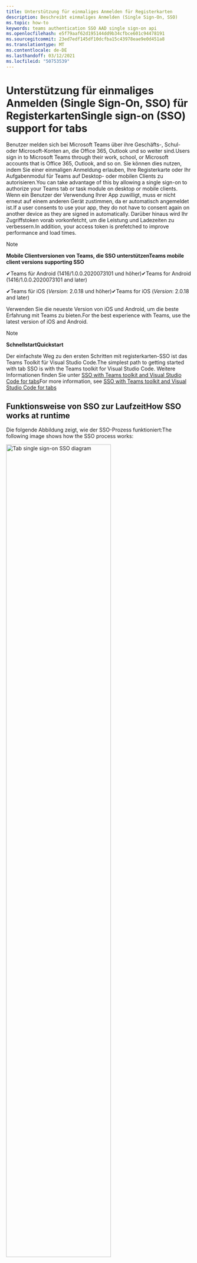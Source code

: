 ```yaml
---
title: Unterstützung für einmaliges Anmelden für Registerkarten
description: Beschreibt einmaliges Anmelden (Single Sign-On, SSO)
ms.topic: how-to
keywords: teams authentication SSO AAD single sign-on api
ms.openlocfilehash: e5f79aaf62d195144dd9b34cfbce601c94478191
ms.sourcegitcommit: 23ed7edf145df10dcfba15c43978eae9e0d451a8
ms.translationtype: MT
ms.contentlocale: de-DE
ms.lasthandoff: 03/12/2021
ms.locfileid: "50753539"
---
```

# <a name="single-sign-on-sso-support-for-tabs"></a><span data-ttu-id="ec201-104">Unterstützung für einmaliges Anmelden (Single Sign-On, SSO) für Registerkarten</span><span class="sxs-lookup"><span data-stu-id="ec201-104">Single sign-on (SSO) support for tabs</span></span>

<span data-ttu-id="ec201-105">Benutzer melden sich bei Microsoft Teams über ihre Geschäfts-, Schul- oder Microsoft-Konten an, die Office 365, Outlook und so weiter sind.</span><span class="sxs-lookup"><span data-stu-id="ec201-105">Users sign in to Microsoft Teams through their work, school, or Microsoft accounts that is Office 365, Outlook, and so on.</span></span> <span data-ttu-id="ec201-106">Sie können dies nutzen, indem Sie einer einmaligen Anmeldung erlauben, Ihre Registerkarte oder Ihr Aufgabenmodul für Teams auf Desktop- oder mobilen Clients zu autorisieren.</span><span class="sxs-lookup"><span data-stu-id="ec201-106">You can take advantage of this by allowing a single sign-on to authorize your Teams tab or task module on desktop or mobile clients.</span></span> <span data-ttu-id="ec201-107">Wenn ein Benutzer der Verwendung Ihrer App zuwilligt, muss er nicht erneut auf einem anderen Gerät zustimmen, da er automatisch angemeldet ist.</span><span class="sxs-lookup"><span data-stu-id="ec201-107">If a user consents to use your app, they do not have to consent again on another device as they are signed in automatically.</span></span> <span data-ttu-id="ec201-108">Darüber hinaus wird Ihr Zugriffstoken vorab vorkonfetcht, um die Leistung und Ladezeiten zu verbessern.</span><span class="sxs-lookup"><span data-stu-id="ec201-108">In addition, your access token is prefetched to improve performance and load times.</span></span>

> [!NOTE]
> <span data-ttu-id="ec201-109">**Mobile Clientversionen von Teams, die SSO unterstützen**</span><span class="sxs-lookup"><span data-stu-id="ec201-109">**Teams mobile client versions supporting SSO**</span></span>  
>
> <span data-ttu-id="ec201-110">✔Teams für Android (1416/1.0.0.2020073101 und höher)</span><span class="sxs-lookup"><span data-stu-id="ec201-110">✔Teams for Android (1416/1.0.0.2020073101 and later)</span></span>
>
> <span data-ttu-id="ec201-111">✔Teams für iOS (_Version_: 2.0.18 und höher)</span><span class="sxs-lookup"><span data-stu-id="ec201-111">✔Teams for iOS (_Version_: 2.0.18 and later)</span></span>  
>
> <span data-ttu-id="ec201-112">Verwenden Sie die neueste Version von iOS und Android, um die beste Erfahrung mit Teams zu bieten.</span><span class="sxs-lookup"><span data-stu-id="ec201-112">For the best experience with Teams, use the latest version of iOS and Android.</span></span>

> [!NOTE]
> <span data-ttu-id="ec201-113">**Schnellstart**</span><span class="sxs-lookup"><span data-stu-id="ec201-113">**Quickstart**</span></span>  
>
> <span data-ttu-id="ec201-114">Der einfachste Weg zu den ersten Schritten mit registerkarten-SSO ist das Teams Toolkit für Visual Studio Code.</span><span class="sxs-lookup"><span data-stu-id="ec201-114">The simplest path to getting started with tab SSO is with the Teams toolkit for Visual Studio Code.</span></span> <span data-ttu-id="ec201-115">Weitere Informationen finden Sie unter [SSO with Teams toolkit and Visual Studio Code for tabs](../../../toolkit/visual-studio-code-tab-sso.md)</span><span class="sxs-lookup"><span data-stu-id="ec201-115">For more information, see [SSO with Teams toolkit and Visual Studio Code for tabs](../../../toolkit/visual-studio-code-tab-sso.md)</span></span>

## <a name="how-sso-works-at-runtime"></a><span data-ttu-id="ec201-116">Funktionsweise von SSO zur Laufzeit</span><span class="sxs-lookup"><span data-stu-id="ec201-116">How SSO works at runtime</span></span>

<span data-ttu-id="ec201-117">Die folgende Abbildung zeigt, wie der SSO-Prozess funktioniert:</span><span class="sxs-lookup"><span data-stu-id="ec201-117">The following image shows how the SSO process works:</span></span>

<!-- markdownlint-disable MD033 -->
<img src="~/assets/images/tabs/tabs-sso-diagram.png" alt="Tab single sign-on SSO diagram" width="75%"/>

1. <span data-ttu-id="ec201-118">Auf der Registerkarte wird ein JavaScript-Aufruf an `getAuthToken()` vorgenommen.</span><span class="sxs-lookup"><span data-stu-id="ec201-118">In the tab, a JavaScript call is made to `getAuthToken()`.</span></span> <span data-ttu-id="ec201-119">Dies weist Teams an, ein Authentifizierungstoken für die Registerkartenanwendung abzurufen.</span><span class="sxs-lookup"><span data-stu-id="ec201-119">This tells Teams to obtain an authentication token for the tab application.</span></span>
2. <span data-ttu-id="ec201-120">Wenn dies das erste Mal ist, dass der aktuelle Benutzer Ihre Registerkartenanwendung verwendet hat, gibt es eine Anforderungsaufforderung zur Zustimmung, wenn eine Zustimmung erforderlich ist, oder zur Verarbeitung der mehrstufigen Authentifizierung, z. B. der zweistufigen Authentifizierung.</span><span class="sxs-lookup"><span data-stu-id="ec201-120">If this is the first time the current user has used your tab application, there is a request prompt to consent if consent is required or to handle step-up authentication such as two-factor authentication.</span></span>
3. <span data-ttu-id="ec201-121">Teams fordert das Registerkartenanwendungstoken vom Azure Active Directory (AAD)-Endpunkt für den aktuellen Benutzer an.</span><span class="sxs-lookup"><span data-stu-id="ec201-121">Teams requests the tab application token from the Azure Active Directory (AAD) endpoint for the current user.</span></span>
4. <span data-ttu-id="ec201-122">AAD sendet das Registerkartenanwendungstoken an die Teams-Anwendung.</span><span class="sxs-lookup"><span data-stu-id="ec201-122">AAD sends the tab application token to the Teams application.</span></span>
5. <span data-ttu-id="ec201-123">Teams sendet das Registerkartenanwendungstoken als Teil des vom Aufruf zurückgegebenen Ergebnisobjekts an die `getAuthToken()` Registerkarte.</span><span class="sxs-lookup"><span data-stu-id="ec201-123">Teams sends the tab application token to the tab as part of the result object returned by the `getAuthToken()` call.</span></span>
6. <span data-ttu-id="ec201-124">Das Token wird in der Registerkartenanwendung mithilfe von JavaScript analysiert, um erforderliche Informationen zu extrahieren, z. B. die E-Mail-Adresse des Benutzers.</span><span class="sxs-lookup"><span data-stu-id="ec201-124">The token is parsed in the tab application using JavaScript, to extract required information, such as the user's email address.</span></span>

> [!NOTE]
> <span data-ttu-id="ec201-125">Der ist nur gültig für die Zustimmung zu einer begrenzten Gruppe von APIs auf Benutzerebene, d. h. `getAuthToken()` E-Mail, Profil, offline_access und OpenId.</span><span class="sxs-lookup"><span data-stu-id="ec201-125">The `getAuthToken()` is only valid for consenting to a limited set of user-level APIs that is email, profile, offline_access and OpenId.</span></span> <span data-ttu-id="ec201-126">Es wird nicht für weitere Graph-Bereiche wie oder `User.Read` `Mail.Read` verwendet.</span><span class="sxs-lookup"><span data-stu-id="ec201-126">It is not used for further Graph scopes such as `User.Read` or `Mail.Read`.</span></span> <span data-ttu-id="ec201-127">Mögliche Problemumgehungen finden Sie [unter zusätzliche Graph-Bereiche](#apps-that-require-additional-graph-scopes).</span><span class="sxs-lookup"><span data-stu-id="ec201-127">For suggested workarounds, see [additional Graph scopes](#apps-that-require-additional-graph-scopes).</span></span>

<span data-ttu-id="ec201-128">Die SSO-API funktioniert auch in [Aufgabenmodulen,](../../../task-modules-and-cards/what-are-task-modules.md) die Webinhalte einbetten.</span><span class="sxs-lookup"><span data-stu-id="ec201-128">The SSO API also works in [task modules](../../../task-modules-and-cards/what-are-task-modules.md) that embed web content.</span></span>

## <a name="develop-an-sso-microsoft-teams-tab"></a><span data-ttu-id="ec201-129">Entwickeln einer Microsoft Teams-Registerkarte für SSO</span><span class="sxs-lookup"><span data-stu-id="ec201-129">Develop an SSO Microsoft Teams tab</span></span>

<span data-ttu-id="ec201-130">In diesem Abschnitt werden die Aufgaben beim Erstellen einer Registerkarte Teams beschrieben, die SSO verwendet.</span><span class="sxs-lookup"><span data-stu-id="ec201-130">This section describes the tasks involved in creating a Teams tab that uses SSO.</span></span> <span data-ttu-id="ec201-131">Diese Aufgaben sind sprach- und frameworkunabhängig.</span><span class="sxs-lookup"><span data-stu-id="ec201-131">These tasks are language- and framework-agnostic.</span></span>

### <a name="1-create-your-aad-application"></a><span data-ttu-id="ec201-132">1. Erstellen Ihrer AAD-Anwendung</span><span class="sxs-lookup"><span data-stu-id="ec201-132">1. Create your AAD application</span></span>

<span data-ttu-id="ec201-133">**So registrieren Sie Ihre Anwendung im [AAD-Portal](https://azure.microsoft.com/features/azure-portal/) (Übersicht)**</span><span class="sxs-lookup"><span data-stu-id="ec201-133">**To register your application in the [AAD portal](https://azure.microsoft.com/features/azure-portal/) overview**</span></span>

1. <span data-ttu-id="ec201-134">Erhalten Sie [Ihre AAD-Anwendungs-ID](/azure/active-directory/develop/howto-create-service-principal-portal#get-values-for-signing-in).</span><span class="sxs-lookup"><span data-stu-id="ec201-134">Get your [AAD Application ID](/azure/active-directory/develop/howto-create-service-principal-portal#get-values-for-signing-in).</span></span>
2. <span data-ttu-id="ec201-135">Geben Sie die Berechtigungen an, die Ihre Anwendung für den AAD-Endpunkt benötigt, und optional Graph.</span><span class="sxs-lookup"><span data-stu-id="ec201-135">Specify the permissions that your application needs for the AAD endpoint and, optionally, Graph.</span></span>
3. <span data-ttu-id="ec201-136">[Erteilen von Berechtigungen](/azure/active-directory/develop/howto-create-service-principal-portal#configure-access-policies-on-resources) für Desktop-, Web- und mobile Anwendungen von Teams.</span><span class="sxs-lookup"><span data-stu-id="ec201-136">[Grant permissions](/azure/active-directory/develop/howto-create-service-principal-portal#configure-access-policies-on-resources) for Teams desktop, web, and mobile applications.</span></span>
4. <span data-ttu-id="ec201-137">Autorisieren Sie Teams, indem Sie **die** Schaltfläche Bereich hinzufügen  auswählen und geben Sie in dem geöffneten Bereich access_as_user **Bereichsnamen ein.**</span><span class="sxs-lookup"><span data-stu-id="ec201-137">Pre-authorize Teams by selecting the **Add a scope** button and in the panel that opens, enter **access_as_user** as the **Scope name**.</span></span>

> [!NOTE]
> <span data-ttu-id="ec201-138">Es gibt einige wichtige Einschränkungen, die Sie kennen müssen:</span><span class="sxs-lookup"><span data-stu-id="ec201-138">There are some important restrictions that you must know:</span></span>
>
> * <span data-ttu-id="ec201-139">Es werden nur Graph-API-Berechtigungen auf Benutzerebene unterstützt, d. h. E-Mail, Profil, offline_access, OpenId.</span><span class="sxs-lookup"><span data-stu-id="ec201-139">Only user-level Graph API permissions are supported that is, email, profile, offline_access, OpenId.</span></span> <span data-ttu-id="ec201-140">Wenn Sie Zugriff auf andere Graph-Bereiche wie oder haben `User.Read` `Mail.Read` müssen, lesen Sie [empfohlene Problemumgehung](#apps-that-require-additional-graph-scopes).</span><span class="sxs-lookup"><span data-stu-id="ec201-140">If you must have access to other Graph scopes such as `User.Read` or `Mail.Read`, see [recommended workaround](#apps-that-require-additional-graph-scopes).</span></span>
> * <span data-ttu-id="ec201-141">Es ist wichtig, dass der Domänenname Ihrer Anwendung mit dem Domänennamen identisch ist, den Sie für Ihre AAD-Anwendung registriert haben.</span><span class="sxs-lookup"><span data-stu-id="ec201-141">It is important that your application's domain name is the same as the domain name you have registered for your AAD application.</span></span>
> * <span data-ttu-id="ec201-142">Derzeit werden mehrere Domänen pro App nicht unterstützt.</span><span class="sxs-lookup"><span data-stu-id="ec201-142">Currently multiple domains per app are not supported.</span></span>
> * <span data-ttu-id="ec201-143">Anwendungen, die die Domäne verwenden, werden nicht unterstützt, da sie zu häufig sind `azurewebsites.net` und ein Sicherheitsrisiko darstellen können.</span><span class="sxs-lookup"><span data-stu-id="ec201-143">Applications that use the `azurewebsites.net` domain are not supported as it is too common and can be a security risk.</span></span>

<span data-ttu-id="ec201-144">**So registrieren Sie Ihre App über das AAD-Portal**</span><span class="sxs-lookup"><span data-stu-id="ec201-144">**To register your app through the AAD portal**</span></span>

1. <span data-ttu-id="ec201-145">Registrieren Sie eine neue Anwendung im [AAD-App-Registrierungsportal.](https://go.microsoft.com/fwlink/?linkid=2083908)</span><span class="sxs-lookup"><span data-stu-id="ec201-145">Register a new application in the [AAD App Registrations](https://go.microsoft.com/fwlink/?linkid=2083908) portal.</span></span>
2. <span data-ttu-id="ec201-146">Wählen **Sie Neue Registrierung aus.**</span><span class="sxs-lookup"><span data-stu-id="ec201-146">Select **New Registration**.</span></span> <span data-ttu-id="ec201-147">Die **Seite Anwendung registrieren** wird angezeigt.</span><span class="sxs-lookup"><span data-stu-id="ec201-147">The **Register an application** page appears.</span></span>
3. <span data-ttu-id="ec201-148">Geben Sie **auf der Seite** Anwendung registrieren die folgenden Werte ein:</span><span class="sxs-lookup"><span data-stu-id="ec201-148">In the **Register an application** page, enter the following values:</span></span>
    1. <span data-ttu-id="ec201-149">Geben Sie einen **Namen** für Ihre App ein.</span><span class="sxs-lookup"><span data-stu-id="ec201-149">Enter a **Name** for your app.</span></span>
    2. <span data-ttu-id="ec201-150">Wählen Sie **die Unterstützten Kontotypen** aus, wählen Sie einzelnen Mandanten- oder mehrstufigen Kontotyp aus.</span><span class="sxs-lookup"><span data-stu-id="ec201-150">Choose the **Supported account types**, select single tenant or multitenant account type.</span></span> <span data-ttu-id="ec201-151">¹</span><span class="sxs-lookup"><span data-stu-id="ec201-151">¹</span></span>
    * <span data-ttu-id="ec201-152">Lassen Sie **URI umleiten** leer.</span><span class="sxs-lookup"><span data-stu-id="ec201-152">Leave **Redirect URI** empty.</span></span>
    3. <span data-ttu-id="ec201-153">Wählen Sie **Registrieren** aus.</span><span class="sxs-lookup"><span data-stu-id="ec201-153">Choose **Register**.</span></span>
4. <span data-ttu-id="ec201-154">Kopieren und speichern Sie auf der Übersichtsseite die **Anwendungs-ID (Client-ID).**</span><span class="sxs-lookup"><span data-stu-id="ec201-154">On the overview page, copy and save the **Application (client) ID**.</span></span> <span data-ttu-id="ec201-155">Sie müssen dies später beim Aktualisieren Ihres Teams-Anwendungsmanifests haben.</span><span class="sxs-lookup"><span data-stu-id="ec201-155">You must have it later when updating your Teams application manifest.</span></span>
5. <span data-ttu-id="ec201-156">Wählen Sie unter **Verwalten** die Option **Eine API verfügbar machen** aus.</span><span class="sxs-lookup"><span data-stu-id="ec201-156">Under **Manage**, select **Expose an API**.</span></span>
6. <span data-ttu-id="ec201-157">Wählen Sie den **Link Set** aus, um den Anwendungs-ID-URI in Form von zu `api://{AppID}` generieren.</span><span class="sxs-lookup"><span data-stu-id="ec201-157">Select the **Set** link to generate the Application ID URI in the form of `api://{AppID}`.</span></span> <span data-ttu-id="ec201-158">Fügen Sie Ihren vollqualifizierten Domänennamen mit einem Schrägstrich "/" ein, der am Ende zwischen den doppelten Schrägstrichen und der GUID angefügt ist.</span><span class="sxs-lookup"><span data-stu-id="ec201-158">Insert your fully qualified domain name with a forward slash "/" appended to the end, between the double forward slashes and the GUID.</span></span> <span data-ttu-id="ec201-159">Die gesamte ID muss die Form `api://fully-qualified-domain-name.com/{AppID}` haben.</span><span class="sxs-lookup"><span data-stu-id="ec201-159">The entire ID must have the form of `api://fully-qualified-domain-name.com/{AppID}`.</span></span> <span data-ttu-id="ec201-160">² Beispiel: `api://subdomain.example.com/00000000-0000-0000-0000-000000000000` .</span><span class="sxs-lookup"><span data-stu-id="ec201-160">² For example, `api://subdomain.example.com/00000000-0000-0000-0000-000000000000`.</span></span> <span data-ttu-id="ec201-161">Der vollqualifizierte Domänenname ist der lesbare Domänenname für den Menschen, aus dem Ihre App bedient wird.</span><span class="sxs-lookup"><span data-stu-id="ec201-161">The fully qualified domain name is the human readable domain name from which your app is served.</span></span> <span data-ttu-id="ec201-162">Wenn Sie einen Tunneldienst wie ngrok verwenden, müssen Sie diesen Wert aktualisieren, wenn sich ihre ngrok-Unterdomäne ändert.</span><span class="sxs-lookup"><span data-stu-id="ec201-162">If you are using a tunneling service such as ngrok, you must update this value whenever your ngrok subdomain changes.</span></span>
7. <span data-ttu-id="ec201-163">Wählen Sie **Bereich hinzufügen**.</span><span class="sxs-lookup"><span data-stu-id="ec201-163">Select **Add a scope**.</span></span> <span data-ttu-id="ec201-164">Geben Sie im geöffneten Bereich **access_as_user** als **Bereichsnamen ein.**</span><span class="sxs-lookup"><span data-stu-id="ec201-164">In the panel that opens, enter **access_as_user** as the **Scope name**.</span></span>
8. <span data-ttu-id="ec201-165">Geben Sie **im Feld Wer kann zustimmen?** **Admins und Benutzer ein.**</span><span class="sxs-lookup"><span data-stu-id="ec201-165">In the **Who can consent?** box, enter **Admins and users**.</span></span>
9. <span data-ttu-id="ec201-166">Geben Sie die Details in die Felder für die Konfiguration der Administrator- und Benutzer-Zustimmungsaufforderungen mit Werten ein, die für den Bereich geeignet `access_as_user` sind:</span><span class="sxs-lookup"><span data-stu-id="ec201-166">Enter the details in the boxes for configuring the admin and user consent prompts with values that are appropriate for the `access_as_user` scope:</span></span>
    * <span data-ttu-id="ec201-167">**Administrator-Zustimmungstitel:** Teams können auf das Benutzerprofil zugreifen.</span><span class="sxs-lookup"><span data-stu-id="ec201-167">**Admin consent title:** Teams can access the user’s profile.</span></span>
    * <span data-ttu-id="ec201-168">**Administrator-Zustimmungsbeschreibung:** Teams kann die Web-APIs der App als aktuellen Benutzer aufrufen.</span><span class="sxs-lookup"><span data-stu-id="ec201-168">**Admin consent description**: Teams can call the app’s web APIs as the current user.</span></span>
    * <span data-ttu-id="ec201-169">**Benutzer-Zustimmungstitel:** Teams kann auf das Benutzerprofil zugreifen und Anforderungen im Namen des Benutzers stellen.</span><span class="sxs-lookup"><span data-stu-id="ec201-169">**User consent title**: Teams can access the user profile and make requests on the user's behalf.</span></span>
    * <span data-ttu-id="ec201-170">**Benutzer-Zustimmungsbeschreibung:** Teams kann die APIs dieser App mit denselben Rechten wie der Benutzer aufrufen.</span><span class="sxs-lookup"><span data-stu-id="ec201-170">**User consent description:** Teams can call this app’s APIs with the same rights as the user.</span></span>
10. <span data-ttu-id="ec201-171">Stellen Sie sicher, **Zustand** auf **Aktiviert** festgelegt ist.</span><span class="sxs-lookup"><span data-stu-id="ec201-171">Ensure that **State** is set to **Enabled**.</span></span>
11. <span data-ttu-id="ec201-172">Wählen **Sie Bereich hinzufügen aus,** um die Details zu speichern.</span><span class="sxs-lookup"><span data-stu-id="ec201-172">Select **Add scope** to save the details.</span></span> <span data-ttu-id="ec201-173">Der Domänenteil  des Bereichsnamens, der unterhalb des Textfelds angezeigt wird, muss automatisch mit dem **anwendungs-ID-URI** übereinstimmen, der im vorherigen Schritt festgelegt wurde, und am Ende `/access_as_user` angefügt `api://subdomain.example.com/00000000-0000-0000-0000-000000000000/access_as_user` werden.</span><span class="sxs-lookup"><span data-stu-id="ec201-173">The domain part of the **Scope name** displayed below the text field must automatically match the **Application ID** URI set in the previous step, with `/access_as_user` appended to the end `api://subdomain.example.com/00000000-0000-0000-0000-000000000000/access_as_user`.</span></span>
12. <span data-ttu-id="ec201-174">Identifizieren Sie im Abschnitt Autorisierte **Clientanwendungen** die Anwendungen, die Sie für die Webanwendung Ihrer App autorisieren möchten.</span><span class="sxs-lookup"><span data-stu-id="ec201-174">In the **Authorized client applications** section, identify the applications that you want to authorize for your app’s web application.</span></span> <span data-ttu-id="ec201-175">Wählen **Sie Clientanwendung hinzufügen aus.**</span><span class="sxs-lookup"><span data-stu-id="ec201-175">Select **Add a client application**.</span></span> <span data-ttu-id="ec201-176">Geben Sie die folgenden Client-IDs ein, und wählen Sie den autorisierten Bereich aus, den Sie im vorherigen Schritt erstellt haben:</span><span class="sxs-lookup"><span data-stu-id="ec201-176">Enter each of the following client IDs and select the authorized scope you created in the previous step:</span></span>
    * <span data-ttu-id="ec201-177">`1fec8e78-bce4-4aaf-ab1b-5451cc387264` für mobile Teams- oder Desktopanwendung.</span><span class="sxs-lookup"><span data-stu-id="ec201-177">`1fec8e78-bce4-4aaf-ab1b-5451cc387264` for Teams mobile or desktop application.</span></span>
    * <span data-ttu-id="ec201-178">`5e3ce6c0-2b1f-4285-8d4b-75ee78787346` für die Teams-Webanwendung.</span><span class="sxs-lookup"><span data-stu-id="ec201-178">`5e3ce6c0-2b1f-4285-8d4b-75ee78787346` for Teams web application.</span></span>
13. <span data-ttu-id="ec201-179">Navigieren Sie zu **API-Berechtigungen**.</span><span class="sxs-lookup"><span data-stu-id="ec201-179">Navigate to **API Permissions**.</span></span> <span data-ttu-id="ec201-180">Wählen **Sie Microsoft** Graph Delegierte Berechtigungen hinzufügen aus, und fügen Sie dann die folgenden Berechtigungen aus der  >    >  Graph-API hinzu:</span><span class="sxs-lookup"><span data-stu-id="ec201-180">Select **Add a permission** > **Microsoft Graph** > **Delegated permissions**, then add the following permissions from Graph API:</span></span>
    * <span data-ttu-id="ec201-181">User.Read standardmäßig aktiviert</span><span class="sxs-lookup"><span data-stu-id="ec201-181">User.Read enabled by default</span></span>
    * <span data-ttu-id="ec201-182">email</span><span class="sxs-lookup"><span data-stu-id="ec201-182">email</span></span>
    * <span data-ttu-id="ec201-183">offline_access</span><span class="sxs-lookup"><span data-stu-id="ec201-183">offline_access</span></span>
    * <span data-ttu-id="ec201-184">OpenId</span><span class="sxs-lookup"><span data-stu-id="ec201-184">OpenId</span></span>
    * <span data-ttu-id="ec201-185">Profil</span><span class="sxs-lookup"><span data-stu-id="ec201-185">profile</span></span>

14. <span data-ttu-id="ec201-186">Navigieren Sie zu **Authentifizierung**.</span><span class="sxs-lookup"><span data-stu-id="ec201-186">Navigate to **Authentication**.</span></span>

    <span data-ttu-id="ec201-187">Wenn einer App keine Zustimmung des IT-Admins erteilt wurde, müssen Benutzer bei der ersten Verwendung einer App ihre Zustimmung erteilen.</span><span class="sxs-lookup"><span data-stu-id="ec201-187">If an app has not been granted IT admin consent, users have to provide consent the first time they use an app.</span></span>

    <span data-ttu-id="ec201-188">So geben Sie einen Umleitungs-URI ein:</span><span class="sxs-lookup"><span data-stu-id="ec201-188">To enter a redirect URI:</span></span>
    * <span data-ttu-id="ec201-189">Wählen **Sie Plattform hinzufügen aus.**</span><span class="sxs-lookup"><span data-stu-id="ec201-189">Select **Add a platform**.</span></span>
    * <span data-ttu-id="ec201-190">Wählen Sie **Web** aus.</span><span class="sxs-lookup"><span data-stu-id="ec201-190">Select **web**.</span></span>
    * <span data-ttu-id="ec201-191">Geben Sie den **Umleitungs-URI** für Ihre App ein.</span><span class="sxs-lookup"><span data-stu-id="ec201-191">Enter the **redirect URI** for your app.</span></span> <span data-ttu-id="ec201-192">Dies ist die Seite, auf der der Benutzer durch einen erfolgreichen impliziten Erteilungsfluss umgeleitet wird.</span><span class="sxs-lookup"><span data-stu-id="ec201-192">This is the page where a successful implicit grant flow redirects the user.</span></span> <span data-ttu-id="ec201-193">Dies ist derselbe vollqualifizierte Domänenname, den Sie in Schritt 5 eingegeben haben, gefolgt von der API-Route, an die eine Authentifizierungsantwort gesendet wird.</span><span class="sxs-lookup"><span data-stu-id="ec201-193">This is the same fully qualified domain name that you entered in step 5 followed by the API route where an authentication response is sent.</span></span> <span data-ttu-id="ec201-194">Wenn Sie einem der Teams-Beispiele folgen, ist dies `https://subdomain.example.com/auth-end` .</span><span class="sxs-lookup"><span data-stu-id="ec201-194">If you are following any of the Teams samples, this is `https://subdomain.example.com/auth-end`.</span></span>

    <span data-ttu-id="ec201-195">Aktivieren Sie die implizite Gewährung, indem Sie die folgenden Kontrollkästchen aktivieren: ✔-ID-Token ✔ Zugriffstoken</span><span class="sxs-lookup"><span data-stu-id="ec201-195">Enable implicit grant by checking the following boxes: ✔ ID Token ✔ Access Token</span></span>

<span data-ttu-id="ec201-196">Glückwunsch!</span><span class="sxs-lookup"><span data-stu-id="ec201-196">Congratulations!</span></span> <span data-ttu-id="ec201-197">Sie haben die erforderlichen Voraussetzungen für die App-Registrierung erfüllt, um mit der Registerkarte SSO-App fortzufahren.</span><span class="sxs-lookup"><span data-stu-id="ec201-197">You have completed the app registration prerequisites to proceed with your tab SSO app.</span></span>

> [!NOTE]
>
> * <span data-ttu-id="ec201-198">¹ Wenn Ihre AAD-App im selben Mandanten registriert ist, in dem Sie eine Authentifizierungsanforderung in Teams stellen, kann der Benutzer nicht um Zustimmung gebeten werden und erhält sofort ein Zugriffstoken.</span><span class="sxs-lookup"><span data-stu-id="ec201-198">¹ If your AAD app is registered in the same tenant where you are making an authentication request in Teams, the user cannot be asked to consent and is granted an access token right away.</span></span> <span data-ttu-id="ec201-199">Benutzer stimmen diesen Berechtigungen nur zu, wenn die AAD-App in einem anderen Mandanten registriert ist.</span><span class="sxs-lookup"><span data-stu-id="ec201-199">Users only consent to these permissions if the AAD app is registered in a different tenant.</span></span>
> * <span data-ttu-id="ec201-200">² Wenn die benutzerdefinierte Domäne nicht zu AAD hinzugefügt wird, wird eine Fehlermeldung angezeigt, die besagt, dass der Hostname nicht auf einer bereits vorhandenen Domäne basieren darf.</span><span class="sxs-lookup"><span data-stu-id="ec201-200">² If the custom domain is not added to AAD, you get an error stating that the host name must not be based on an already owned domain.</span></span> <span data-ttu-id="ec201-201">Um AAD eine benutzerdefinierte Domäne hinzuzufügen und zu registrieren, führen Sie die Schritte zum Hinzufügen eines benutzerdefinierten Domänennamens zur [AAD-Prozedur](/azure/active-directory/fundamentals/add-custom-domain) aus, und wiederholen Sie dann Schritt 5.</span><span class="sxs-lookup"><span data-stu-id="ec201-201">To add custom domain to AAD and register it, follow the [add a custom domain name to AAD](/azure/active-directory/fundamentals/add-custom-domain) procedure, and then repeat step 5.</span></span> <span data-ttu-id="ec201-202">Sie können diesen Fehler auch erhalten, wenn Sie im Office 365-Mandanz nicht mit Administratoranmeldeinformationen angemeldet sind.</span><span class="sxs-lookup"><span data-stu-id="ec201-202">You can also get this error if you are not signed in with Admin credentials in the Office 365 tenancy.</span></span>
> * <span data-ttu-id="ec201-203">Wenn Sie den Benutzerprinzipalnamen (User Principal Name, UPN) im zurückgegebenen Zugriffstoken nicht erhalten, können Sie ihn als [optionalen](https://docs.microsoft.com/azure/active-directory/develop/active-directory-optional-claims) Anspruch in AAD hinzufügen.</span><span class="sxs-lookup"><span data-stu-id="ec201-203">If you are not receiving the user principal name (UPN)) in the returned access token, you can add it as an [optional claim](https://docs.microsoft.com/azure/active-directory/develop/active-directory-optional-claims) in AAD.</span></span>

### <a name="2-update-your-teams-application-manifest"></a><span data-ttu-id="ec201-204">2. Aktualisieren Des Anwendungsmanifests von Teams</span><span class="sxs-lookup"><span data-stu-id="ec201-204">2. Update your Teams application manifest</span></span>

<span data-ttu-id="ec201-205">Verwenden Sie den folgenden Code, um Ihrem Teams-Manifest neue Eigenschaften hinzuzufügen:</span><span class="sxs-lookup"><span data-stu-id="ec201-205">Use the following code to add new properties to your Teams manifest:</span></span>

```json
"webApplicationInfo": {
  "id": "00000000-0000-0000-0000-000000000000",
  "resource": "api://subdomain.example.com/00000000-0000-0000-0000-000000000000"
}
```

* <span data-ttu-id="ec201-206">**WebApplicationInfo** ist das übergeordnete Element der folgenden Elemente:</span><span class="sxs-lookup"><span data-stu-id="ec201-206">**WebApplicationInfo** is the parent of the following elements:</span></span>

> [!div class="checklist"]
> * <span data-ttu-id="ec201-207">**id** – Die Client-ID der Anwendung.</span><span class="sxs-lookup"><span data-stu-id="ec201-207">**id** - The client ID of the application.</span></span> <span data-ttu-id="ec201-208">Dies ist die Anwendungs-ID, die Sie im Rahmen der Registrierung der Anwendung bei Azure AD erhalten haben.</span><span class="sxs-lookup"><span data-stu-id="ec201-208">This is the application ID that you obtained as part of registering the application with Azure AD.</span></span>
>* <span data-ttu-id="ec201-209">**resource** – Die Domäne und Unterdomäne Ihrer Anwendung.</span><span class="sxs-lookup"><span data-stu-id="ec201-209">**resource** - The domain and subdomain of your application.</span></span> <span data-ttu-id="ec201-210">Dies ist der gleiche URI (einschließlich des Protokolls), den Sie beim Erstellen `api://` `scope` in Schritt 6 registriert haben.</span><span class="sxs-lookup"><span data-stu-id="ec201-210">This is the same URI (including the `api://` protocol) that you registered when creating your `scope` in step 6.</span></span> <span data-ttu-id="ec201-211">Sie dürfen den Pfad `access_as_user` nicht in Ihre Ressource verwenden.</span><span class="sxs-lookup"><span data-stu-id="ec201-211">You must not include the `access_as_user` path in your resource.</span></span> <span data-ttu-id="ec201-212">Der Domänenteil dieses URI muss mit der Domäne übereinstimmen, einschließlich aller Unterdomänen, die in den URLs Ihres Teams-Anwendungsmanifests verwendet werden.</span><span class="sxs-lookup"><span data-stu-id="ec201-212">The domain part of this URI must match the domain, including any subdomains, used in the URLs of your Teams application manifest.</span></span>

> [!NOTE]
>
>* <span data-ttu-id="ec201-213">Die Ressource für eine AAD-App ist in der Regel der Stamm der Website-URL und der appID (z. B. `api://subdomain.example.com/00000000-0000-0000-0000-000000000000` ).</span><span class="sxs-lookup"><span data-stu-id="ec201-213">The resource for an AAD app is usually the root of its site URL and the appID (e.g. `api://subdomain.example.com/00000000-0000-0000-0000-000000000000`).</span></span> <span data-ttu-id="ec201-214">Dieser Wert wird auch verwendet, um sicherzustellen, dass Ihre Anforderung von derselben Domäne kommt.</span><span class="sxs-lookup"><span data-stu-id="ec201-214">This value is also used to ensure your request is coming from the same domain.</span></span> <span data-ttu-id="ec201-215">Stellen Sie `contentURL` sicher, dass die Für Ihre Registerkarte dieselben Domänen wie Ihre Ressourceneigenschaft verwendet.</span><span class="sxs-lookup"><span data-stu-id="ec201-215">Ensure that the `contentURL` for your tab uses the same domains as your resource property.</span></span>
>* <span data-ttu-id="ec201-216">Sie müssen manifest Version 1.5 oder höher verwenden, um das Feld zu `webApplicationInfo` implementieren.</span><span class="sxs-lookup"><span data-stu-id="ec201-216">You must use manifest version 1.5 or higher to implement the `webApplicationInfo` field.</span></span>

### <a name="3-get-an-authentication-token-from-your-client-side-code"></a><span data-ttu-id="ec201-217">3. Erhalten eines Authentifizierungstokens aus Ihrem clientseitigen Code</span><span class="sxs-lookup"><span data-stu-id="ec201-217">3. Get an authentication token from your client-side code</span></span>

<span data-ttu-id="ec201-218">Verwenden Sie die folgende Authentifizierungs-API:</span><span class="sxs-lookup"><span data-stu-id="ec201-218">Use the following authentication API:</span></span>

```javascript
var authTokenRequest = {
  successCallback: function(result) { console.log("Success: " + result); },
  failureCallback: function(error) { console.log("Failure: " + error); }
};
microsoftTeams.authentication.getAuthToken(authTokenRequest);
```

<span data-ttu-id="ec201-219">Wenn Sie anrufen – und zusätzliche Zustimmung des Benutzers für Berechtigungen auf Benutzerebene erforderlich ist, wird dem Benutzer ein Dialogfeld angezeigt, um zusätzliche `getAuthToken` Zustimmung zu erteilen.</span><span class="sxs-lookup"><span data-stu-id="ec201-219">When you call `getAuthToken` - and additional user consent is required for user-level permissions, a dialog is shown to the user to grant additional consent.</span></span>

<span data-ttu-id="ec201-220">Nachdem Sie das Zugriffstoken im Erfolgsrückruf erhalten haben, können Sie das Zugriffstoken decodieren, um die diesem Token zugeordneten Ansprüche anzeigen zu können.</span><span class="sxs-lookup"><span data-stu-id="ec201-220">After you receive the access token in the success callback, you can decode the access token to view the claims associated with that token.</span></span> <span data-ttu-id="ec201-221">Optional können Sie das Zugriffstoken manuell kopieren und in ein Tool einfügen, z. B. [jwt.ms,](https://jwt.ms/) um den Inhalt zu überprüfen.</span><span class="sxs-lookup"><span data-stu-id="ec201-221">Optionally, you can manually copy and paste the access token into a tool, such as [jwt.ms](https://jwt.ms/) to inspect its contents.</span></span> <span data-ttu-id="ec201-222">Wenn Sie den UPN nicht im zurückgegebenen Zugriffstoken erhalten, können Sie ihn als [optionalen](https://docs.microsoft.com/azure/active-directory/develop/active-directory-optional-claims) Anspruch in AAD hinzufügen.</span><span class="sxs-lookup"><span data-stu-id="ec201-222">If you are not receiving the UPN in the returned access token, you can add it as an [optional claim](https://docs.microsoft.com/azure/active-directory/develop/active-directory-optional-claims) in AAD.</span></span>

<p>
    <img src="~/assets/images/tabs/tabs-sso-prompt.png" alt="Tab single sign-on SSO dialog prompt" width="75%"/>
</p>

## <a name="code-sample"></a><span data-ttu-id="ec201-223">Codebeispiel</span><span class="sxs-lookup"><span data-stu-id="ec201-223">Code sample</span></span>

|<span data-ttu-id="ec201-224">**Beispielname**</span><span class="sxs-lookup"><span data-stu-id="ec201-224">**Sample name**</span></span>|<span data-ttu-id="ec201-225">**Beschreibung**</span><span class="sxs-lookup"><span data-stu-id="ec201-225">**Description**</span></span>|<span data-ttu-id="ec201-226">**C#**</span><span class="sxs-lookup"><span data-stu-id="ec201-226">**C#**</span></span>|<span data-ttu-id="ec201-227">**Node.js**</span><span class="sxs-lookup"><span data-stu-id="ec201-227">**Node.js**</span></span>|
|---------------|---------------|------|--------------|
| <span data-ttu-id="ec201-228">Registerkarte SSO</span><span class="sxs-lookup"><span data-stu-id="ec201-228">Tab SSO</span></span> |<span data-ttu-id="ec201-229">Microsoft Teams-Beispiel-App für Registerkarten Azure AD SSO</span><span class="sxs-lookup"><span data-stu-id="ec201-229">Microsoft Teams sample app for tabs Azure AD SSO</span></span>| [<span data-ttu-id="ec201-230">View</span><span class="sxs-lookup"><span data-stu-id="ec201-230">View</span></span>](https://github.com/OfficeDev/Microsoft-Teams-Samples/tree/main/samples/tab-sso/csharp)|<span data-ttu-id="ec201-231">[Ansicht](https://github.com/OfficeDev/Microsoft-Teams-Samples/blob/main/samples/tab-sso/nodejs),</span><span class="sxs-lookup"><span data-stu-id="ec201-231">[View](https://github.com/OfficeDev/Microsoft-Teams-Samples/blob/main/samples/tab-sso/nodejs),</span></span> </br>[<span data-ttu-id="ec201-232">Teams Toolkit</span><span class="sxs-lookup"><span data-stu-id="ec201-232">Teams Toolkit</span></span>](../../../toolkit/visual-studio-code-tab-sso.md)|

## <a name="known-limitations"></a><span data-ttu-id="ec201-233">Bekannte Einschränkungen</span><span class="sxs-lookup"><span data-stu-id="ec201-233">Known limitations</span></span>

### <a name="apps-that-require-additional-graph-scopes"></a><span data-ttu-id="ec201-234">Apps, die zusätzliche Graph-Bereiche erfordern</span><span class="sxs-lookup"><span data-stu-id="ec201-234">Apps that require additional Graph scopes</span></span>

<span data-ttu-id="ec201-235">Unsere aktuelle Implementierung für SSO erteilt nur Zustimmung für Berechtigungen auf Benutzerebene, d. h. E-Mail, Profil, offline_access, OpenId und nicht für andere APIs wie User.Read oder Mail.Read.</span><span class="sxs-lookup"><span data-stu-id="ec201-235">Our current implementation for SSO only grants consent for user-level permissions that is email, profile, offline_access, OpenId and not for other APIs such as User.Read or Mail.Read.</span></span> <span data-ttu-id="ec201-236">Wenn Ihre App weitere Graph-Bereiche benötigt, werden im nächsten Abschnitt einige Problemumgehungen zur Aktivierung beschrieben.</span><span class="sxs-lookup"><span data-stu-id="ec201-236">If your app needs further Graph scopes, the next section provides some enabling workarounds.</span></span>

#### <a name="tenant-admin-consent"></a><span data-ttu-id="ec201-237">Zustimmung des Mandantenadministrators</span><span class="sxs-lookup"><span data-stu-id="ec201-237">Tenant Admin Consent</span></span>

<span data-ttu-id="ec201-238">Der einfachste Ansatz besteht in der Vorab-Zustimmung eines Mandantenadministrators im Namen der Organisation.</span><span class="sxs-lookup"><span data-stu-id="ec201-238">The simplest approach is to get a tenant admin to pre-consent on behalf of the organization.</span></span> <span data-ttu-id="ec201-239">Dies bedeutet, dass Benutzer diesen Bereich nicht zustimmen müssen, und Sie können dann die Tokenserverseite mithilfe des [AAD-Im-Auftrag-von-Fluss](/azure/active-directory/develop/v1-oauth2-on-behalf-of-flow)austauschen.</span><span class="sxs-lookup"><span data-stu-id="ec201-239">This means users do not have to consent to these scopes and you can then be free to exchange the token server side using AAD’s [on-behalf-of flow](/azure/active-directory/develop/v1-oauth2-on-behalf-of-flow).</span></span> <span data-ttu-id="ec201-240">Diese Problemumgehung ist für interne Geschäftsanwendungen akzeptabel, reicht jedoch nicht für Drittanbieterentwickler aus, die sich nicht auf die Genehmigung des Mandantenadministrators verlassen können.</span><span class="sxs-lookup"><span data-stu-id="ec201-240">This workaround is acceptable for internal line-of-business applications but is not enough for third-party developers who are not able to rely on tenant admin approval.</span></span>

<span data-ttu-id="ec201-241">Eine einfache Möglichkeit der Zustimmung im Namen einer Organisation als Mandantenadministrator besteht im Verweisen auf `https://login.microsoftonline.com/common/adminconsent?client_id=<AAD_App_ID>` .</span><span class="sxs-lookup"><span data-stu-id="ec201-241">A simple way of consenting on behalf of an organization as a tenant admin is to refer to `https://login.microsoftonline.com/common/adminconsent?client_id=<AAD_App_ID>`.</span></span>

#### <a name="ask-for-additional-consent-using-the-auth-api"></a><span data-ttu-id="ec201-242">Bitten Sie um zusätzliche Zustimmung mithilfe der Authentifizierungs-API</span><span class="sxs-lookup"><span data-stu-id="ec201-242">Ask for additional consent using the Auth API</span></span>

<span data-ttu-id="ec201-243">Ein weiterer Ansatz zum Abrufen zusätzlicher Graph-Bereiche ist das Präsentieren eines Zustimmungsdialogfelds mithilfe unseres vorhandenen webbasierten Azure AD-Authentifizierungsansatzes, bei dem ein Dialogfeld für die Azure [AD-Zustimmung](~/tabs/how-to/authentication/auth-tab-aad.md#navigate-to-the-authorization-page-from-your-popup-page) angezeigt wird.</span><span class="sxs-lookup"><span data-stu-id="ec201-243">Another approach for getting additional Graph scopes is to present a consent dialog using our existing [web-based Azure AD authentication approach](~/tabs/how-to/authentication/auth-tab-aad.md#navigate-to-the-authorization-page-from-your-popup-page) which involves popping up an Azure AD consent dialog box.</span></span> 

<span data-ttu-id="ec201-244">**So bitten Sie um zusätzliche Zustimmung mithilfe der Authentifizierungs-API**</span><span class="sxs-lookup"><span data-stu-id="ec201-244">**To ask for additional consent using the Auth API**</span></span>

1. <span data-ttu-id="ec201-245">Das mithilfe abgerufene Token muss serverseitig mithilfe von AAD im Auftrag des Datenflusses ausgetauscht werden, um Zugriff auf diese zusätzlichen `getAuthToken()` [Graph-APIs](/azure/active-directory/develop/v2-oauth2-on-behalf-of-flow) zu erhalten.</span><span class="sxs-lookup"><span data-stu-id="ec201-245">The token retrieved using `getAuthToken()` needs to be exchanged server-side using AAD [on-behalf-of flow](/azure/active-directory/develop/v2-oauth2-on-behalf-of-flow) to get access to those additional Graph APIs.</span></span> <span data-ttu-id="ec201-246">Stellen Sie sicher, dass Sie den v2 Graph-Endpunkt für diesen Exchange verwenden.</span><span class="sxs-lookup"><span data-stu-id="ec201-246">Ensure you use the v2 Graph endpoint for this exchange.</span></span>
2. <span data-ttu-id="ec201-247">Wenn der Exchange fehlschlägt, gibt AAD eine ungültige Erteilungsausnahme zurück.</span><span class="sxs-lookup"><span data-stu-id="ec201-247">If the exchange fails, AAD returns an invalid grant exception.</span></span> <span data-ttu-id="ec201-248">Es gibt in der Regel eine von zwei Fehlermeldungen oder `invalid_grant` `interaction_required` .</span><span class="sxs-lookup"><span data-stu-id="ec201-248">There are usually one of two error messages, `invalid_grant` or `interaction_required`.</span></span>
3. <span data-ttu-id="ec201-249">Wenn der Austausch fehlschlägt, müssen Sie um zusätzliche Zustimmung bitten.</span><span class="sxs-lookup"><span data-stu-id="ec201-249">When the exchange fails, you must ask for additional consent.</span></span> <span data-ttu-id="ec201-250">Zeigen Sie eine Benutzeroberfläche an, die den Benutzer um zusätzliche Zustimmung bittet.</span><span class="sxs-lookup"><span data-stu-id="ec201-250">Show some user interface (UI) asking the user to grant additional consent.</span></span> <span data-ttu-id="ec201-251">Diese Benutzeroberfläche muss eine Schaltfläche enthalten, die ein AAD-Zustimmungsdialogfeld mit unserer [AAD-Authentifizierungs-API auslöst.](~/concepts/authentication/auth-silent-aad.md)</span><span class="sxs-lookup"><span data-stu-id="ec201-251">This UI must include a button that triggers an AAD consent dialog box using our [AAD authentication API](~/concepts/authentication/auth-silent-aad.md).</span></span>
4. <span data-ttu-id="ec201-252">Wenn Sie eine zusätzliche Zustimmung von AAD einholen, müssen Sie `prompt=consent` ihren [Query-string-parameter](~/tabs/how-to/authentication/auth-silent-aad.md#get-the-user-context) in AAD angeben, andernfalls fordert AAD die zusätzlichen Bereiche nicht an.</span><span class="sxs-lookup"><span data-stu-id="ec201-252">When asking for additional consent from AAD, you must include `prompt=consent` in your [query-string-parameter](~/tabs/how-to/authentication/auth-silent-aad.md#get-the-user-context) to AAD, otherwise AAD does not ask for the additional scopes.</span></span>
    * <span data-ttu-id="ec201-253">Statt `?scope={scopes}`</span><span class="sxs-lookup"><span data-stu-id="ec201-253">Instead of `?scope={scopes}`</span></span>
    * <span data-ttu-id="ec201-254">Verwenden Sie diese `?prompt=consent&scope={scopes}`</span><span class="sxs-lookup"><span data-stu-id="ec201-254">Use this `?prompt=consent&scope={scopes}`</span></span>
    * <span data-ttu-id="ec201-255">Stellen Sie sicher, dass alle Bereiche enthalten sind, für die Sie den Benutzer zur Eingabe aufgefordert haben, z. B. `{scopes}` Mail.Read oder User.Read.</span><span class="sxs-lookup"><span data-stu-id="ec201-255">Ensure that `{scopes}` includes all the scopes you are prompting the user for, for example, Mail.Read or User.Read.</span></span>
5. <span data-ttu-id="ec201-256">Nachdem der Benutzer zusätzliche Berechtigungen erteilt hat, wiederholen Sie den Im-Auftrag-von-Fluss, um Zugriff auf diese zusätzlichen APIs zu erhalten.</span><span class="sxs-lookup"><span data-stu-id="ec201-256">Once the user has granted additional permission, retry the on-behalf-of-flow to get access to these additional APIs.</span></span>

### <a name="non-aad-authentication"></a><span data-ttu-id="ec201-257">Nicht-AAD-Authentifizierung</span><span class="sxs-lookup"><span data-stu-id="ec201-257">Non-AAD authentication</span></span>

<span data-ttu-id="ec201-258">Die oben beschriebene Authentifizierungslösung funktioniert nur für Apps und Dienste, die AAD als Identitätsanbieter unterstützen.</span><span class="sxs-lookup"><span data-stu-id="ec201-258">The above-described authentication solution only works for apps and services that support AAD as an identity provider.</span></span> <span data-ttu-id="ec201-259">Apps, die sich mit nicht AAD-basierten Diensten authentifizieren möchten, müssen weiterhin den Pop-up-basierten Webauthentifizierungsfluss [verwenden.](~/concepts/authentication.md)</span><span class="sxs-lookup"><span data-stu-id="ec201-259">Apps that want to authenticate using non-AAD based services must continue using the pop-up-based [web authentication flow](~/concepts/authentication.md).</span></span>

> [!NOTE]
> <span data-ttu-id="ec201-260">SSO wird für Apps im Besitz von Kunden innerhalb der AAD B2C-Mandanten unterstützt.</span><span class="sxs-lookup"><span data-stu-id="ec201-260">SSO is supported for customer owned apps within the AAD B2C tenants.</span></span>
